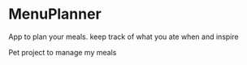 # MenuPlanner
App to plan your meals. keep track of what you ate when and inspire 

Pet project to manage my meals
